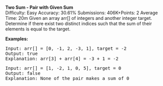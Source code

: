 **Two Sum - Pair with Given Sum**  
Difficulty: Easy  Accuracy: 30.61%  Submissions: 406K+Points: 2  Average Time: 20m 
Given an array arr[] of integers and another integer target. Determine if there exist two distinct indices such that the sum of their elements is equal to the target.

**Examples:**
<pre>
Input: arr[] = [0, -1, 2, -3, 1], target = -2
Output: true  
Explanation: arr[3] + arr[4] = -3 + 1 = -2  
</pre>  

<pre>
Input: arr[] = [1, -2, 1, 0, 5], target = 0  
Output: false  
Explanation: None of the pair makes a sum of 0  
</pre>  

